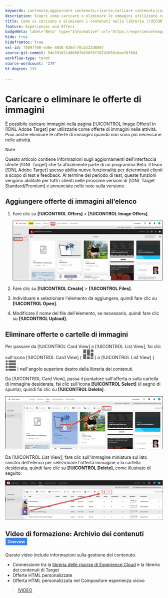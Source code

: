 ```yaml
---
keywords: contenuto;aggiornare contenuto;risorse;caricare contenuto;caricare risorsa;eliminare contenuto;content;update content;assets;upload content;upload asset;delete content;content;upload content;upload asset;delete content;assets;assets;upload content;upload asset;upload asset;delete content
description: Scopri come caricare o eliminare le immagini utilizzate come offerte di immagini.
title: Come si caricano o eliminano i contenuti nella libreria [!UICONTROL Offers]?
feature: Experiences and Offers
badgeBeta: label="Beta" type="Informative" url="https://experienceleague.adobe.com/docs/target/using/introduction/intro.html?lang=it#beta newtab=true" tooltip="Cosa sono le funzioni beta in [!DNL Adobe Target]."
hide: true
hidefromtoc: true
exl-id: f509ff00-ed0e-4836-826d-f6cb122d8867
source-git-commit: 94e391021d86607b830f9716742059c6aef8f004
workflow-type: tm+mt
source-wordcount: '279'
ht-degree: 13%

---
```


# Caricare o eliminare le offerte di immagini

È possibile caricare immagini nella pagina [!UICONTROL Image Offers] in [!DNL Adobe Target] per utilizzarle come offerte di immagini nelle attività. Puoi anche eliminare le offerte di immagini quando non sono più necessarie nelle attività.

>[!NOTE]
>
>Questo articolo contiene informazioni sugli aggiornamenti dell&#39;interfaccia utente [!DNL Target] che fa attualmente parte di un programma Beta. Il team [!DNL Adobe Target] spesso abilita nuove funzionalità per determinati clienti a scopo di test e feedback. Al termine del periodo di test, queste funzioni vengono abilitate per tutti i clienti nelle prossime versioni di [!DNL Target Standard/Premium] e annunciate nelle note sulla versione.

## Aggiungere offerte di immagini all’elenco

1. Fare clic su **[!UICONTROL Offers]** > **[!UICONTROL Image Offers]**.

   ![Offerte > Offerte immagine](/help/main/c-experiences/c-manage-content/assets/image-offers-new.png)

1. Fare clic su **[!UICONTROL Create]** > **[!UICONTROL Files]**.
1. Individuare e selezionare l&#39;elemento da aggiungere, quindi fare clic su **[!UICONTROL Open]**.
1. Modificare il nome del file dell&#39;elemento, se necessario, quindi fare clic su **[!UICONTROL Upload]**.

## Eliminare offerte o cartelle di immagini

Per passare da [!UICONTROL Card View] a [!UICONTROL List View], fai clic sull&#39;icona [!UICONTROL Card View] ( ![icona vista a schede](/help/main/c-experiences/c-manage-content/assets/icon-tile.png) ) o [!UICONTROL List View] ( ![icona vista a elenco](/help/main/c-experiences/c-manage-content/assets/icon-list-view.png) ) nell&#39;angolo superiore destro della libreria dei contenuti.

Da [!UICONTROL Card View], passa il puntatore sull&#39;offerta o sulla cartella di immagine desiderata, fai clic sull&#39;icona **[!UICONTROL Select]** (il segno di spunta), quindi fai clic su **[!UICONTROL Delete]**.

![Elimina offerta dalla vista a schede](/help/main/c-experiences/c-manage-content/assets/delete-card-view.png)

Da [!UICONTROL List View], fare clic sull&#39;immagine miniatura sul lato sinistro dell&#39;elenco per selezionare l&#39;offerta immagine o la cartella desiderata, quindi fare clic su **[!UICONTROL Delete]**, come illustrato di seguito:

![Elimina elemento selezionato](/help/main/c-experiences/c-manage-content/assets/delete-image-offer.png)

## Video di formazione: Archivio dei contenuti ![Badge panoramica](/help/main/assets/overview.png)

Questo video include informazioni sulla gestione del contenuto.

* Connessione tra la [libreria delle risorse di Experience Cloud](https://experienceleague.adobe.com/docs/core-services/interface/assets/creative-cloud.html) e la libreria dei contenuti di Target
* Offerte HTML personalizzate
* Offerta HTML personalizzata nel Compositore esperienza visivo

>[!VIDEO](https://video.tv.adobe.com/v/17387)
